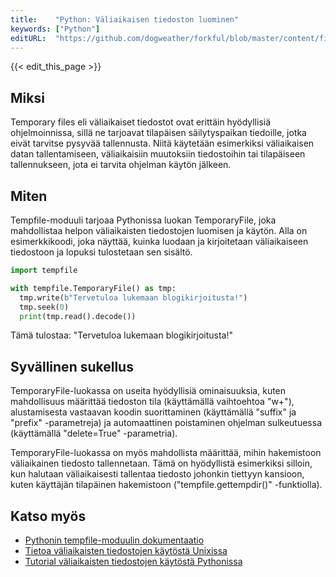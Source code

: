 ```yaml
---
title:    "Python: Väliaikaisen tiedoston luominen"
keywords: ["Python"]
editURL:  "https://github.com/dogweather/forkful/blob/master/content/fi/python/creating-a-temporary-file.md"
---
```


{{< edit_this_page >}}

## Miksi

Temporary files eli väliaikaiset tiedostot ovat erittäin hyödyllisiä ohjelmoinnissa, sillä ne tarjoavat tilapäisen säilytyspaikan tiedoille, jotka eivät tarvitse pysyvää tallennusta. Niitä käytetään esimerkiksi väliaikaisen datan tallentamiseen, väliaikaisiin muutoksiin tiedostoihin tai tilapäiseen tallennukseen, jota ei tarvita ohjelman käytön jälkeen.

## Miten

Tempfile-moduuli tarjoaa Pythonissa luokan TemporaryFile, joka mahdollistaa helpon väliaikaisten tiedostojen luomisen ja käytön. Alla on esimerkkikoodi, joka näyttää, kuinka luodaan ja kirjoitetaan väliaikaiseen tiedostoon ja lopuksi tulostetaan sen sisältö.

```Python
import tempfile

with tempfile.TemporaryFile() as tmp:
  tmp.write(b"Tervetuloa lukemaan blogikirjoitusta!")
  tmp.seek(0)
  print(tmp.read().decode())
```

Tämä tulostaa: "Tervetuloa lukemaan blogikirjoitusta!"

## Syvällinen sukellus

TemporaryFile-luokassa on useita hyödyllisiä ominaisuuksia, kuten mahdollisuus määrittää tiedoston tila (käyttämällä vaihtoehtoa "w+"), alustamisesta vastaavan koodin suorittaminen (käyttämällä "suffix" ja "prefix" -parametreja) ja automaattinen poistaminen ohjelman sulkeutuessa (käyttämällä "delete=True" -parametria).

TemporaryFile-luokassa on myös mahdollista määrittää, mihin hakemistoon väliaikainen tiedosto tallennetaan. Tämä on hyödyllistä esimerkiksi silloin, kun halutaan väliaikaisesti tallentaa tiedosto johonkin tiettyyn kansioon, kuten käyttäjän tilapäinen hakemistoon ("tempfile.gettempdir()" -funktiolla).

## Katso myös

- [Pythonin tempfile-moduulin dokumentaatio](https://docs.python.org/3/library/tempfile.html)
- [Tietoa väliaikaisten tiedostojen käytöstä Unixissa](https://www.geeksforgeeks.org/unix-temporary-files/)
- [Tutorial väliaikaisten tiedostojen käytöstä Pythonissa](https://betterprogramming.pub/handling-temporary-files-in-python-1f21f6bacd60)
